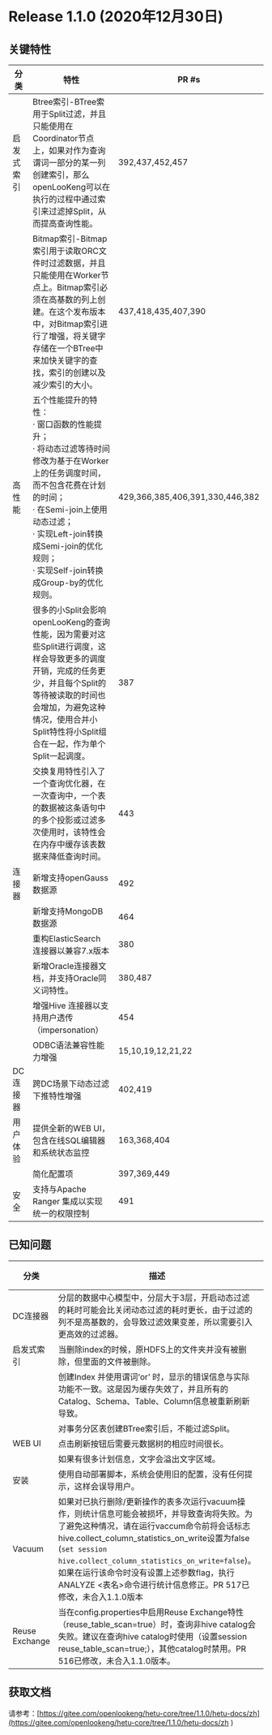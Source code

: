 # Release 1.1.0 (2020年12月30日)

## 关键特性

| 分类       | 特性                                                         | PR #s                           |
| ---------- | ------------------------------------------------------------ | ------------------------------- |
| 启发式索引 | Btree索引-BTree索用于Split过滤，并且只能使用在Coordinator节点上，如果对作为查询谓词一部分的某一列创建索引，那么openLooKeng可以在执行的过程中通过索引来过滤掉Split，从而提高查询性能。 | 392,437,452,457                 |
|            | Bitmap索引-Bitmap索引用于读取ORC文件时过滤数据，并且只能使用在Worker节点上。Bitmap索引必须在高基数的列上创建。在这个发布版本中，对Bitmap索引进行了增强，将关键字存储在一个BTree中来加快关键字的查找，索引的创建以及减少索引的大小。 | 437,418,435,407,390             |
| 高性能     | 五个性能提升的特性：<br/>·     窗口函数的性能提升；<br/>·     将动态过滤等待时间修改为基于在Worker上的任务调度时间，而不包含花费在计划的时间；<br/>·     在Semi-join上使用动态过滤；<br/>·     实现Left-join转换成Semi-join的优化规则；<br/>·     实现Self-join转换成Group-by的优化规则。 | 429,366,385,406,391,330,446,382 |
|            | 很多的小Split会影响openLooKeng的查询性能，因为需要对这些Split进行调度，这样会导致更多的调度开销，完成的任务更少，并且每个Split的等待被读取的时间也会增加，为避免这种情况，使用合并小Split特性将小Split组合在一起，作为单个Split一起调度。 | 387                             |
|            | 交换复用特性引入了一个查询优化器，在一次查询中，一个表的数据被这条语句中的多个投影或过滤多次使用时，该特性会在内存中缓存该表数据来降低查询时间。 | 443                             |
| 连接器     | 新增支持openGauss 数据源                                     | 492                             |
|            | 新增支持MongoDB 数据源                                       | 464                             |
|            | 重构ElasticSearch 连接器以兼容7.x版本                        | 380                             |
|            | 新增Oracle连接器文档，并支持Oracle同义词特性。               | 380,487                         |
|            | 增强Hive 连接器以支持用户透传（impersonation）               | 454                             |
|            | ODBC语法兼容性能力增强                                       | 15,10,19,12,21,22               |
| DC 连接器  | 跨DC场景下动态过滤下推特性增强                               | 402,419                         |
| 用户体验   | 提供全新的WEB UI， 包含在线SQL编辑器和系统状态监控           | 163,368,404                     |
|            | 简化配置项                                                   | 397,369,449                     |
| 安全       | 支持与Apache Ranger 集成以实现统一的权限控制                 | 491                             |

## 已知问题

| 分类   | 描述                                                         | Gitee问题                                                    |
| ---------- | ------------------------------------------------------------ | ------------------------------------------------------------ |
| DC连接器   | 分层的数据中心模型中，分层大于3层，开启动态过滤的耗时可能会比关闭动态过滤的耗时更长，由于过滤的列不是高基数的，会导致过滤效果变差，所以需要引入更高效的过滤器。 | [I2BAZZ](https://gitee.com/openlookeng/hetu-core/issues/I2BAZZ) |
| 启发式索引 | 当删除index的时候，原HDFS上的文件夹并没有被删除，但里面的文件被删除。 | [I2BB1N](https://gitee.com/openlookeng/hetu-core/issues/I2BB1N) |
|            | 创建Index 并使用谓词‘or’ 时，显示的错误信息与实际功能不一致。这是因为缓存失效了，并且所有的Catalog、Schema、Table、Column信息被重新刷新导致。 | [I2BB3O](https://gitee.com/openlookeng/hetu-core/issues/I2BB3O) |
|            | 对事务分区表创建BTree索引后，不能过滤Split。                 | [I2BB6M](https://gitee.com/openlookeng/hetu-core/issues/I2BB6M) |
| WEB UI     | 点击刷新按钮后需要元数据树的相应时间很长。                   | [I2BB2B](https://gitee.com/openlookeng/hetu-core/issues/I2BB2B) |
|            | 如果有很多计划信息，文字会溢出文字区域。                     | [I2BB4E](https://gitee.com/openlookeng/hetu-core/issues/I2BB4E) |
| 安装        | 使用自动部署脚本，系统会使用旧的配置，没有任何提示，这样会误导用户。 | [I2BB52](https://gitee.com/openlookeng/hetu-core/issues/I2BB52) |
| Vacuum     | 如果对已执行删除/更新操作的表多次运行vacuum操作，则统计信息可能会被损坏，并导致查询将失败。为了避免这种情况，请在运行vaccum命令前将会话标志hive.collect_column_statistics_on_write设置为false (`set session hive.collect_column_statistics_on_write=false`)。如果在运行该命令时没有设置上述参数flag，执行ANALYZE <表名>命令进行统计信息修正。PR 517已修改，未合入1.1.0版本 | [I2BFH9](https://gitee.com/openlookeng/hetu-core/issues/I2BFH9) |
| Reuse Exchange        | 当在config.properties中启用Reuse Exchange特性（reuse_table_scan=true）时，查询非hive catalog会失败。建议在查询hive catalog时使用（设置session reuse_table_scan=true;），其他catalog时禁用。PR 516已修改，未合入1.1.0版本。 | [I2BEWV](https://gitee.com/openlookeng/hetu-core/issues/I2BEWV) |

## 获取文档

请参考：[https://gitee.com/openlookeng/hetu-core/tree/1.1.0/hetu-docs/zh](https://gitee.com/openlookeng/hetu-core/tree/1.1.0/hetu-docs/zh )